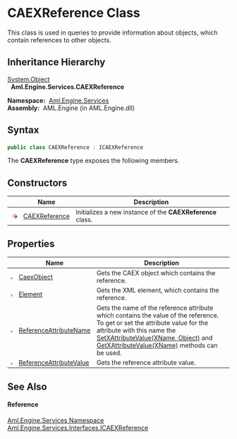 CAEXReference Class
===================
This class is used in queries to provide information about objects, which contain references to other objects.


Inheritance Hierarchy
---------------------
[System.Object][1]  
  **Aml.Engine.Services.CAEXReference**  

  **Namespace:**  [Aml.Engine.Services][2]  
  **Assembly:**  AML.Engine (in AML.Engine.dll)

Syntax
------

```csharp
public class CAEXReference : ICAEXReference
```

The **CAEXReference** type exposes the following members.


Constructors
------------

                 | Name               | Description                                                
---------------- | ------------------ | ---------------------------------------------------------- 
![Public method] | [CAEXReference][3] | Initializes a new instance of the **CAEXReference** class. 


Properties
----------

                   | Name                         | Description                                                                                                                                                                                                                                               
------------------ | ---------------------------- | --------------------------------------------------------------------------------------------------------------------------------------------------------------------------------------------------------------------------------------------------------- 
![Public property] | [CaexObject][4]              | Gets the CAEX object which contains the reference.                                                                                                                                                                                                        
![Public property] | [Element][5]                 | Gets the XML element, which contains the reference.                                                                                                                                                                                                       
![Public property] | [ReferenceAttributeName][6]  | Gets the name of the reference attribute which contains the value of the reference. To get or set the attribute value for the attribute with this name the [SetXAttributeValue(XName, Object)][7] and [GetXAttributeValue(XName)][8] methods can be used. 
![Public property] | [ReferenceAttributeValue][9] | Gets the reference attribute value.                                                                                                                                                                                                                       


See Also
--------

#### Reference
[Aml.Engine.Services Namespace][2]  
[Aml.Engine.Services.Interfaces.ICAEXReference][10]  

[1]: https://docs.microsoft.com/dotnet/api/system.object
[2]: ../README.md
[3]: _ctor.md
[4]: CaexObject.md
[5]: Element.md
[6]: ReferenceAttributeName.md
[7]: ../../Aml.Engine.CAEX/CAEXWrapper/SetXAttributeValue.md
[8]: ../../Aml.Engine.CAEX/CAEXWrapper/GetXAttributeValue.md
[9]: ReferenceAttributeValue.md
[10]: ../../Aml.Engine.Services.Interfaces/ICAEXReference/README.md
[11]: https://www.automationml.org
[12]: ../../icons/logoShade.png
[Public method]: ../../icons/pubmethod.gif "Public method"
[Public property]: ../../icons/pubproperty.gif "Public property"